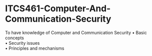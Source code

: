 # ITCS461-Computer-And-Communication-Security
To have knowledge of Computer and Communication Security 
  • Basic concepts \
  • Security issues \
  • Principles and mechanisms 
